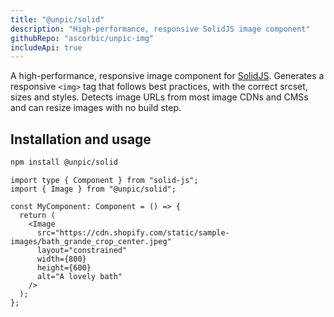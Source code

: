 ```yaml
---
title: "@unpic/solid"
description: "High-performance, responsive SolidJS image component"
githubRepo: "ascorbic/unpic-img"
includeApi: true
---
```


A high-performance, responsive image component for
[SolidJS](https://solidjs.com/). Generates a responsive `<img>` tag that follows
best practices, with the correct srcset, sizes and styles. Detects image URLs
from most image CDNs and CMSs and can resize images with no build step.

## Installation and usage

```bash
npm install @unpic/solid
```

```tsx
import type { Component } from "solid-js";
import { Image } from "@unpic/solid";

const MyComponent: Component = () => {
  return (
    <Image
      src="https://cdn.shopify.com/static/sample-images/bath_grande_crop_center.jpeg"
      layout="constrained"
      width={800}
      height={600}
      alt="A lovely bath"
    />
  );
};
```
